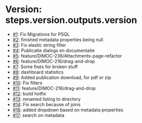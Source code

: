 # Version: steps.version.outputs.version

* [#1](https://github.com/ConductionNL/opencatalogi/pull/1): Fix Migrations for PSQL
* [#2](https://github.com/ConductionNL/opencatalogi/pull/2): finished metadata properties being null
* [#3](https://github.com/ConductionNL/opencatalogi/pull/3): Fix elastic string filter
* [#4](https://github.com/ConductionNL/opencatalogi/pull/4): Publicatie dialogs en documentatie
* [#5](https://github.com/ConductionNL/opencatalogi/pull/5): feature/DIMOC-236/Attachments-page-refactor
* [#6](https://github.com/ConductionNL/opencatalogi/pull/6): feature/DIMOC-216/drag-and-drop
* [#7](https://github.com/ConductionNL/opencatalogi/pull/7): Some fixes for broken stuff
* [#8](https://github.com/ConductionNL/opencatalogi/pull/8): dashboard statistics
* [#9](https://github.com/ConductionNL/opencatalogi/pull/9): Added publication download, for pdf or zip
* [#10](https://github.com/ConductionNL/opencatalogi/pull/10): Fix filters
* [#11](https://github.com/ConductionNL/opencatalogi/pull/11): feature/DIMOC-216/drag-and-drop
* [#12](https://github.com/ConductionNL/opencatalogi/pull/12): build hotfix
* [#13](https://github.com/ConductionNL/opencatalogi/pull/13): renamed listing to directory
* [#14](https://github.com/ConductionNL/opencatalogi/pull/14): Fix search because of joins
* [#16](https://github.com/ConductionNL/opencatalogi/pull/16): added dropdown based on metadata properties
* [#17](https://github.com/ConductionNL/opencatalogi/pull/17): search on metadata
